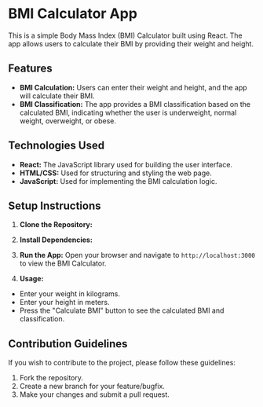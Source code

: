 # BMI Calculator App

This is a simple Body Mass Index (BMI) Calculator built using React. The app allows users to calculate their BMI by providing their weight and height.

## Features

- **BMI Calculation:** Users can enter their weight and height, and the app will calculate their BMI.
- **BMI Classification:** The app provides a BMI classification based on the calculated BMI, indicating whether the user is underweight, normal weight, overweight, or obese.

## Technologies Used

- **React:** The JavaScript library used for building the user interface.
- **HTML/CSS:** Used for structuring and styling the web page.
- **JavaScript:** Used for implementing the BMI calculation logic.

## Setup Instructions

1. **Clone the Repository:**

2. **Install Dependencies:**

3. **Run the App:**
Open your browser and navigate to `http://localhost:3000` to view the BMI Calculator.

4. **Usage:**
- Enter your weight in kilograms.
- Enter your height in meters.
- Press the "Calculate BMI" button to see the calculated BMI and classification.

## Contribution Guidelines

If you wish to contribute to the project, please follow these guidelines:

1. Fork the repository.
2. Create a new branch for your feature/bugfix.
3. Make your changes and submit a pull request.


